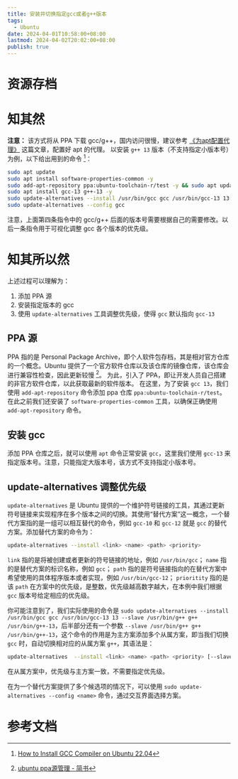 ```yaml
---
title: 安装并切换指定gcc或者g++版本
tags:
  - Ubuntu
date: 2024-04-01T10:58:00+08:00
lastmod: 2024-04-02T20:02:00+08:00
publish: true
---
```


# 资源存档

# 知其然

**注意：** 该方式将从 PPA 下载 gcc/g++，国内访问很慢，建议参考 [《为apt配置代理》](../../%E4%B8%BAapt%E9%85%8D%E7%BD%AE%E4%BB%A3%E7%90%86.md) 这篇文章，配置好 apt 的代理。
以安装 `g++ 13` 版本（不支持指定小版本号）为例，以下给出用到的命令 [^1]：

``` bash
sudo apt update
sudo apt install software-properties-common -y
sudo add-apt-repository ppa:ubuntu-toolchain-r/test -y && sudo apt update
sudo apt install gcc-13 g++-13 -y
sudo update-alternatives --install /usr/bin/gcc gcc /usr/bin/gcc-13 13 --slave /usr/bin/g++ g++ /usr/bin/g++-13
sudo update-alternatives --config gcc
```

注意，上面第四条指令中的 gcc/g++ 后面的版本号需要根据自己的需要修改。以后一条指令用于可视化调整 gcc 各个版本的优先级。

# 知其所以然

上述过程可以理解为：
1. 添加 PPA 源
2. 安装指定版本的 gcc
3. 使用 `update-alternatives` 工具调整优先级，使得 `gcc` 默认指向 `gcc-13`

## PPA 源

PPA 指的是 Personal Package Archive，即个人软件包存档，其是相对官方仓库的一个概念。Ubuntu 提供了一个官方软件仓库以及该仓库的镜像仓库，该仓库会进行兼容性检查，因此更新较慢 [^2]。
为此，引入了 PPA，即让开发人员自己搭建的非官方软件仓库，以此获取最新的软件版本。
在这里，为了安装 `gcc 13`，我们使用 `add-apt-repository` 命令添加 ppa 仓库 `ppa:ubuntu-toolchain-r/test`。在此之前我们还安装了 `software-properties-common` 工具，以确保正确使用 `add-apt-repository` 命令。

## 安装 gcc

添加 PPA 仓库之后，就可以使用 `apt` 命令正常安装 `gcc`，这里我们使用 `gcc-13` 来指定版本号。注意，只能指定大版本号，该方式不支持指定小版本号。

## update-alternatives 调整优先级

`update-alternatives` 是 Ubuntu 提供的一个维护符号链接的工具，其通过更新符号链接来实现程序在多个版本之间的切换。其使用“替代方案”这一概念，一个替代方案指的是一组可以相互替代的命令，例如 `gcc-10` 和 `gcc-12` 就是 `gcc` 的替代方案。添加替代方案的命令为：

``` bash
update-alternatives --install <link> <name> <path> <priority>
```

`link` 指的是将被创建或者更新的符号链接的地址，例如 `/usr/bin/gcc`；
`name` 指的是替代方案的标识名称，例如 `gcc`；
`path` 指的是符号链接指向的在替代方案中希望使用的具体程序版本或者实现，例如 `/usr/bin/gcc-12`；
`prioritity` 指的是该 `path` 在方案中的优先级，是整数，优先级越高数字越大，在本例中我们根据 `gcc` 版本号给定相应的优先级。

你可能注意到了，我们实际使用的命令是 `sudo update-alternatives --install /usr/bin/gcc gcc /usr/bin/gcc-13 13 --slave /usr/bin/g++ g++ /usr/bin/g++-13`，后半部分还有一个参数 `--slave /usr/bin/g++ g++ /usr/bin/g++-13`，这个命令的作用是为主方案添加多个从属方案，即当我们切换 `gcc` 时，自动切换相对应的从属方案 `g++`，其语法是：

``` bash
update-alternatives  --install <link> <name> <path> <priority> [--slave <link> <name> <path>] ...
```

在从属方案中，优先级与主方案一致，不需要指定优先级。

在为一个替代方案提供了多个候选项的情况下，可以使用 `sudo update-alternatives --config <name>` 命令，通过交互界面选择方案。

# 参考文档

[^1]: [How to Install GCC Compiler on Ubuntu 22.04](https://www.dedicatedcore.com/blog/install-gcc-compiler-ubuntu/)
[^2]: [ubuntu ppa源管理 - 简书](https://www.jianshu.com/p/6aa5575e8a34)